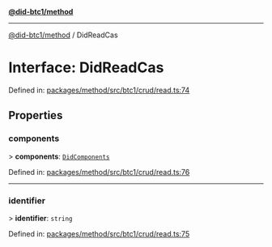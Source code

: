 [**@did-btc1/method**](../README.md)

***

[@did-btc1/method](../globals.md) / DidReadCas

# Interface: DidReadCas

Defined in: [packages/method/src/btc1/crud/read.ts:74](https://github.com/dcdpr/did-btc1-js/blob/4ab6f9915d95beed9bc633644c9db1539395f512/packages/method/src/btc1/crud/read.ts#L74)

## Properties

### components

&gt; **components**: [`DidComponents`](DidComponents.md)

Defined in: [packages/method/src/btc1/crud/read.ts:76](https://github.com/dcdpr/did-btc1-js/blob/4ab6f9915d95beed9bc633644c9db1539395f512/packages/method/src/btc1/crud/read.ts#L76)

***

### identifier

&gt; **identifier**: `string`

Defined in: [packages/method/src/btc1/crud/read.ts:75](https://github.com/dcdpr/did-btc1-js/blob/4ab6f9915d95beed9bc633644c9db1539395f512/packages/method/src/btc1/crud/read.ts#L75)
